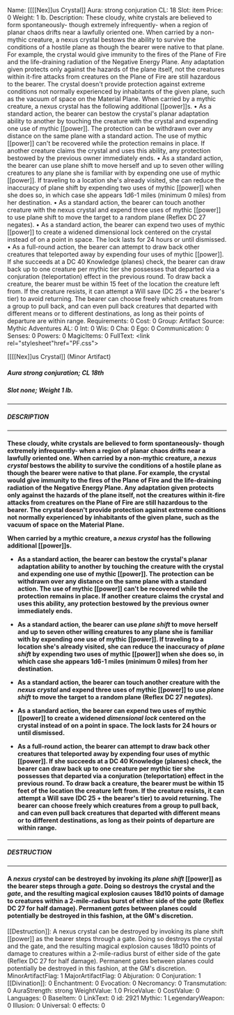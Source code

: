 Name: [[[[Nex]]us Crystal]]
Aura: strong conjuration
CL: 18
Slot: item
Price: 0
Weight: 1 lb.
Description: These cloudy, white crystals are believed to form spontaneously- though extremely infrequently- when a region of planar chaos drifts near a lawfully oriented one. When carried by a non-mythic creature, a nexus crystal bestows the ability to survive the conditions of a hostile plane as though the bearer were native to that plane. For example, the crystal would give immunity to the fires of the Plane of Fire and the life-draining radiation of the Negative Energy Plane. Any adaptation given protects only against the hazards of the plane itself, not the creatures within it-fire attacks from creatures on the Plane of Fire are still hazardous to the bearer. The crystal doesn't provide protection against extreme conditions not normally experienced by inhabitants of the given plane, such as the vacuum of space on the Material Plane. When carried by a mythic creature, a nexus crystal has the following additional [[power]]s. • As a standard action, the bearer can bestow the crystal's planar adaptation ability to another by touching the creature with the crystal and expending one use of mythic [[power]]. The protection can be withdrawn over any distance on the same plane with a standard action. The use of mythic [[power]] can't be recovered while the protection remains in place. If another creature claims the crystal and uses this ability, any protection bestowed by the previous owner immediately ends. • As a standard action, the bearer can use plane shift to move herself and up to seven other willing creatures to any plane she is familiar with by expending one use of mythic [[power]]. If traveling to a location she's already visited, she can reduce the inaccuracy of plane shift by expending two uses of mythic [[power]] when she does so, in which case she appears 1d6-1 miles (minimum 0 miles) from her destination. • As a standard action, the bearer can touch another creature with the nexus crystal and expend three uses of mythic [[power]] to use plane shift to move the target to a random plane (Reflex DC 27 negates). • As a standard action, the bearer can expend two uses of mythic [[power]] to create a widened dimensional lock centered on the crystal instead of on a point in space. The lock lasts for 24 hours or until dismissed. • As a full-round action, the bearer can attempt to draw back other creatures that teleported away by expending four uses of mythic [[power]]. If she succeeds at a DC 40 Knowledge (planes) check, the bearer can draw back up to one creature per mythic tier she possesses that departed via a conjuration (teleportation) effect in the previous round. To draw back a creature, the bearer must be within 15 feet of the location the creature left from. If the creature resists, it can attempt a Will save (DC 25 + the bearer's tier) to avoid returning. The bearer can choose freely which creatures from a group to pull back, and can even pull back creatures that departed with different means or to different destinations, as long as their points of departure are within range.
Requirements: 0
Cost: 0
Group: Artifact
Source: Mythic Adventures
AL: 0
Int: 0
Wis: 0
Cha: 0
Ego: 0
Communication: 0
Senses: 0
Powers: 0
MagicItems: 0
FullText: <link rel="stylesheet"href="PF.css"><div class="heading"><p class="alignleft">[[[[Nex]]us Crystal]] (Minor Artifact)</p><div style="clear: both;"></div></div><div><h5><b>Aura </b>strong conjuration; <b>CL </b>18th</h5><h5><b>Slot </b>none; <b>Weight </b>1 lb.</h5></div><hr/><div><h5><b>DESCRIPTION</b></h5></div><hr/><div><h4><p>These cloudy, white crystals are believed to form spontaneously- though extremely infrequently- when a region of planar chaos drifts near a lawfully oriented one. When carried by a non-mythic creature, a <i>nexus crystal</i> bestows the ability to survive the conditions of a hostile plane as though the bearer were native to that plane. For example, the crystal would give immunity to the fires of the Plane of Fire and the life-draining radiation of the Negative Energy Plane. Any adaptation given protects only against the hazards of the plane itself, not the creatures within it-fire attacks from creatures on the Plane of Fire are still hazardous to the bearer. The crystal doesn't provide protection against extreme conditions not normally experienced by inhabitants of the given plane, such as the vacuum of space on the Material Plane. </p><p>When carried by a mythic creature, a <i>nexus crystal</i> has the following additional [[power]]s. </p><p><ul><li> As a standard action, the bearer can bestow the crystal's planar adaptation ability to another by touching the creature with the crystal and expending one use of mythic [[power]]. The protection can be withdrawn over any distance on the same plane with a standard action. The use of mythic [[power]] can't be recovered while the protection remains in place. If another creature claims the crystal and uses this ability, any protection bestowed by the previous owner immediately ends. </p><p><li> As a standard action, the bearer can use <i>plane shift</i> to move herself and up to seven other willing creatures to any plane she is familiar with by expending one use of mythic [[power]]. If traveling to a location she's already visited, she can reduce the inaccuracy of <i>plane shift</i> by expending two uses of mythic [[power]] when she does so, in which case she appears 1d6-1 miles (minimum 0 miles) from her destination. </p><p><li> As a standard action, the bearer can touch another creature with the <i>nexus crystal</i> and expend three uses of mythic [[power]] to use <i>plane shift</i> to move the target to a random plane (Reflex DC 27 ne<i>gate</i>s). </p><p><li> As a standard action, the bearer can expend two uses of mythic [[power]] to create a widened <i>dimensional lock</i> centered on the crystal instead of on a point in space. The lock lasts for 24 hours or until dismissed. </p><p><li> As a full-round action, the bearer can attempt to draw back other creatures that teleported away by expending four uses of mythic [[power]]. If she succeeds at a DC 40 Knowledge (planes) check, the bearer can draw back up to one creature per mythic tier she possesses that departed via a conjuration (teleportation) effect in the previous round. To draw back a creature, the bearer must be within 15 feet of the location the creature left from. If the creature resists, it can attempt a Will save (DC 25 + the bearer's tier) to avoid returning. The bearer can choose freely which creatures from a group to pull back, and can even pull back creatures that departed with different means or to different destinations, as long as their points of departure are within range.</ul></p></h4></div><hr/><div><h5><b>DESTRUCTION</b></h5></div><hr/><div><h4><p>A <i>nexus crystal</i> can be destroyed by invoking its <i>plane shift</i> [[power]] as the bearer steps through a <i>gate</i>. Doing so destroys the crystal and the <i>gate</i>, and the resulting magical explosion causes 18d10 points of damage to creatures within a 2-mile-radius burst of either side of the <i>gate</i> (Reflex DC 27 for half damage). Permanent <i>gate</i>s between planes could potentially be destroyed in this fashion, at the GM's discretion.</p></h4></div>
[[Destruction]]: A nexus crystal can be destroyed by invoking its plane shift [[power]] as the bearer steps through a gate. Doing so destroys the crystal and the gate, and the resulting magical explosion causes 18d10 points of damage to creatures within a 2-mile-radius burst of either side of the gate (Reflex DC 27 for half damage). Permanent gates between planes could potentially be destroyed in this fashion, at the GM's discretion.
MinorArtifactFlag: 1
MajorArtifactFlag: 0
Abjuration: 0
Conjuration: 1
[[Divination]]: 0
Enchantment: 0
Evocation: 0
Necromancy: 0
Transmutation: 0
AuraStrength: strong
WeightValue: 1.0
PriceValue: 0
CostValue: 0
Languages: 0
BaseItem: 0
LinkText: 0
id: 2921
Mythic: 1
LegendaryWeapon: 0
Illusion: 0
Universal: 0
effects: 0
